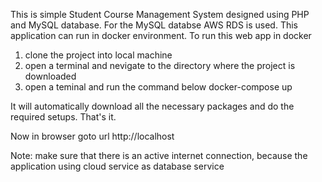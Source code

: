 This is simple Student Course Management System designed using PHP and MySQL database.
For the MySQL databse AWS RDS is used. This application can run in docker environment.
To run this web app in docker
1. clone the project into local machine
2. open a terminal and nevigate to the directory where the project is downloaded
3. open a teminal and run the command below
	docker-compose up

It will automatically download all the necessary packages and do the required setups. That's it.

Now in browser goto url http://localhost

Note: make sure that there is an active internet connection, because the application using cloud service
as database service